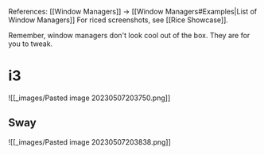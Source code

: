 References:
[[Window Managers]] -> [[Window Managers#Examples|List of Window Managers]]
For riced screenshots, see [[Rice Showcase]].

Remember, window managers don't look cool out of the box. They are for you to tweak.

# i3 
![[_images/Pasted image 20230507203750.png]]

## Sway
![[_images/Pasted image 20230507203838.png]]